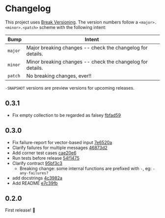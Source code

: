 # Changelog

This project uses [Break Versioning][breakver]. The version numbers follow a
`<major>.<minor>.<patch>` scheme with the following intent:

| Bump    | Intent                                                     |
| ------- | ---------------------------------------------------------- |
| `major` | Major breaking changes -- check the changelog for details. |
| `minor` | Minor breaking changes -- check the changelog for details. |
| `patch` | No breaking changes, ever!!                                |

`-SNAPSHOT` versions are preview versions for upcoming releases.

[breakver]: https://github.com/ptaoussanis/encore/blob/master/BREAK-VERSIONING.md

## 0.3.1

- Fix empty collection to be regarded as falsey [fbfad59](https://github.com/ilmoraunio/conjtest-clj/commit/fbfad59b2a7a4320014756312d1c487aafff0b56)

## 0.3.0

- Fix failure-report for vector-based input [7e6520a](https://github.com/ilmoraunio/conjtest-clj/commit/7e6520a9c600417e487dc5959a9871ece8400725)
- Clarify failures for multiple messages [46873d2](https://github.com/ilmoraunio/conjtest-clj/commit/46873d2c2484f3554db92d02b15cbdbcf7fba8d2)
- Add corner test cases [cae20e6](https://github.com/ilmoraunio/conjtest-clj/commit/cae20e6b29528a294a0b87b5d4d18a53ce24884e)
- Run tests before release [54f1475](https://github.com/ilmoraunio/conjtest-clj/commit/54f147572fded9b29a74e8f2081c6658b1bbdad0)
- Clarify contract [95bf3c3](https://github.com/ilmoraunio/conjtest-clj/commit/95bf3c334298a0ffa4fcd943b5caa1094db2b563)
  - Breaking change: some internal functions are prefixed with `-`, eg: `-any-failures?`
- add docstrings [4c3982a](https://github.com/ilmoraunio/conjtest-clj/commit/4c3982acb7f3eef95d0d002576c457d2bac0970b)
- Add README [e7c39fb](https://github.com/ilmoraunio/conjtest-clj/commit/e7c39fb10851cf1d2e97de0076966f4197439c0e)

## 0.2.0

First release! 🎉
